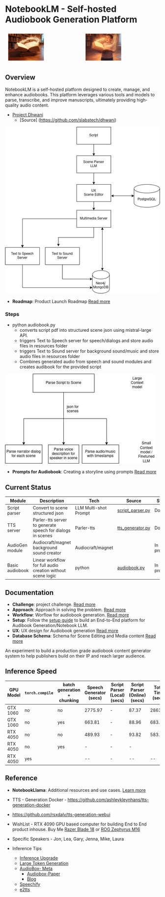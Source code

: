 # NotebookLM - Self-hosted Audiobook Generation Platform

<div style="display: flex;">
  <div style="flex: 1; padding: 10px;">
    <img src="docs/images/book-1.jpg" alt="Music from Book" style="width: 50%;">
  </div>
  <div style="flex: 1; padding: 10px;">
    <img src="docs/images/book-2.jpg" alt="Voices from Book" style="width: 50%;">
  </div>
</div>

## Overview

NotebookLM is a self-hosted platform designed to create, manage, and enhance audiobooks. This platform leverages various tools and models to parse, transcribe, and improve manuscripts, ultimately providing high-quality audio content.

- [Project Dhwani](https://slabstech.com/dhwani/) 
  - [Source] (https://github.com/slabstech/dhwani)

!["Audiobook Generator"](docs/images/audiobook-flow.jpg "Audiobook generator") 

- **Roadmap**: Product Launch Roadmap [Read more](docs/roadmap.md)



### Steps 
- python audiobook.py
  - converts script pdf into structured scene json using mistral-large API.  
  - triggers Text to Speech server for speech/dialogs and store audio files in resources folder
  - triggers Text to Sound server for background sound/music and store audio files in resources folder
  - Combines generated audio from speech and sound modules and creates audibook for the provided script

!["Script Parser"](docs/images/script-parser.jpg "Script Parser") 

- **Prompts for Audiobook**: Creating a storyline using prompts [Read more](docs/prompts.md)


## Current Status

| Module            | Description                                         | Tech                   | Source                   | Status |
|-------------------|------------------------------------------------|------------------------|------------------------|------------------------|
| Script parser     | Convert to scene structured json              |  LLM Multi-shot Prompt                       | [script_parser.py](script_parser.py)                       | Done |
| TTS server        | Parler-tts server to generate speech for dialogs in scenes | Parler-tts             | [tts_generator.py](tts_generator.py)                       | Done |
| AudioGen module   | Audiocraft/magnet background sound creator    | Audiocraft/magnet      |                        | In progress |
| Basic audiobook   | Linear workflow for full audio creation without scene logic | python                       |  [audiobook.py](audiobook.py)                      | In progress |


## Documentation

- **Challenge**: project challenge. [Read more](docs/challenge.md)
- **Approach**: Approach in solving the problem. [Read more](docs/approach-challenge.md)
- **Workflow**: Worflow for audiobook generation. [Read more](docs/workflow.md)
- **Setup**: Follow the [setup guide](docs/setup.md) to build an End-to-End platform for Audibook Generation/Notebook LLM.
- **UX**: UX design for Audiobook generation [Read more](docs/ux.md)
- **Database Schema**: Schema for Scene Editing and Media content [Read more](docs/database_schema.md)

An experiment to build a production grade audiobook content generator system to help publishers build on their IP and reach larger audience.

## Inference Speed


| GPU Model    | `torch.compile` | batch generation + chunking  |  Speech Generator (secs)  | Script Parser (Local) (secs) | Script Parser (Online) (secs) | Total Time (secs) |
|--------------|-----------------|------------------|---------------------------|------------------------------|-------------------------------|-------------------|
| GTX 1060     | no              |no                | 2775.97                   | -                            | 87.37                         | 2863.34           |
| GTX 1060     | no              |yes               | 663.81                    | -                            | 88.96                         | 683.81            |
| RTX 4050     | no              |no                | 489.93                    | -                            | 93.82                         | 583.75            |
| RTX 4050     | no              |yes               | -                         | -                            | -                             |                   |
| RTX 4050     | yes             |                  | --                        | -                            | --                            | --                |

## Reference

- **NotebookLlama**: Additional resources and use cases. [Learn more](https://github.com/meta-llama/llama-cookbook/tree/main/end-to-end-use-cases/NotebookLlama)

- TTS - Generation Docker - https://github.com/ashleykleynhans/tts-generation-docker
- https://github.com/rsxdalv/tts-generation-webui
- WishList - RTX 4090 GPU based computer for building End to End product inhouse. Buy Me [Razer Blade 18](https://www.notebooksbilliger.de/razer+blade+18+mercury+848789) or [ROG Zephyrus M16 ](https://www.notebooksbilliger.de/rog+zephyrus+m16+gu604vy+nm042w+847870)

- Specific Speakers - Jon, Lea, Gary, Jenna, Mike, Laura

- Inference Tips
  - [Inference Upgrade](https://github.com/huggingface/parler-tts/blob/main/INFERENCE.md)
  - [Large Token Generation](https://huggingface.co/spaces/ai4bharat/indic-parler-tts/blob/main/app.py#L179)
  - [AudioBox- Meta](https://audiobox.metademolab.com/storymaker/demo)
    - [Audiobox-Paper](https://arxiv.org/abs/2312.15821)
    - [Blog](https://ai.meta.com/blog/audiobox-generating-audio-voice-natural-language-prompts/)
  - [Speechify](https://github.com/SpeechifyInc)
  - [e2tts](https://github.com/lucidrains/e2-tts-pytorch)